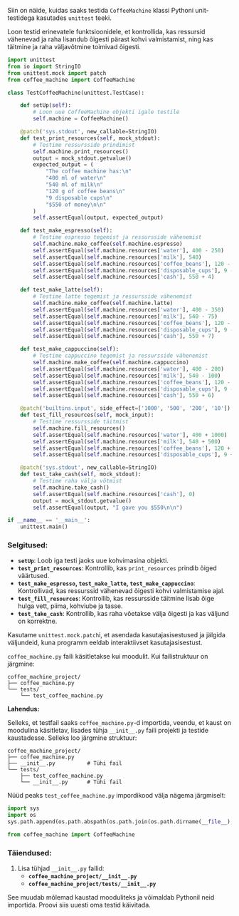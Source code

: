 Siin on näide, kuidas saaks testida `CoffeeMachine` klassi Pythoni unit-testidega kasutades `unittest` teeki. 

Loon testid erinevatele funktsioonidele, et kontrollida, kas ressursid vähenevad ja raha lisandub õigesti pärast kohvi valmistamist, ning kas täitmine ja raha väljavõtmine toimivad õigesti.

```python
import unittest
from io import StringIO
from unittest.mock import patch
from coffee_machine import CoffeeMachine

class TestCoffeeMachine(unittest.TestCase):

    def setUp(self):
        # Loon uue CoffeeMachine objekti igale testile
        self.machine = CoffeeMachine()

    @patch('sys.stdout', new_callable=StringIO)
    def test_print_resources(self, mock_stdout):
        # Testime ressursside prindimist
        self.machine.print_resources()
        output = mock_stdout.getvalue()
        expected_output = (
            "The coffee machine has:\n"
            "400 ml of water\n"
            "540 ml of milk\n"
            "120 g of coffee beans\n"
            "9 disposable cups\n"
            "$550 of money\n\n"
        )
        self.assertEqual(output, expected_output)

    def test_make_espresso(self):
        # Testime espresso tegemist ja ressursside vähenemist
        self.machine.make_coffee(self.machine.espresso)
        self.assertEqual(self.machine.resources['water'], 400 - 250)
        self.assertEqual(self.machine.resources['milk'], 540)
        self.assertEqual(self.machine.resources['coffee_beans'], 120 - 16)
        self.assertEqual(self.machine.resources['disposable_cups'], 9 - 1)
        self.assertEqual(self.machine.resources['cash'], 550 + 4)

    def test_make_latte(self):
        # Testime latte tegemist ja ressursside vähenemist
        self.machine.make_coffee(self.machine.latte)
        self.assertEqual(self.machine.resources['water'], 400 - 350)
        self.assertEqual(self.machine.resources['milk'], 540 - 75)
        self.assertEqual(self.machine.resources['coffee_beans'], 120 - 20)
        self.assertEqual(self.machine.resources['disposable_cups'], 9 - 1)
        self.assertEqual(self.machine.resources['cash'], 550 + 7)

    def test_make_cappuccino(self):
        # Testime cappuccino tegemist ja ressursside vähenemist
        self.machine.make_coffee(self.machine.cappuccino)
        self.assertEqual(self.machine.resources['water'], 400 - 200)
        self.assertEqual(self.machine.resources['milk'], 540 - 100)
        self.assertEqual(self.machine.resources['coffee_beans'], 120 - 12)
        self.assertEqual(self.machine.resources['disposable_cups'], 9 - 1)
        self.assertEqual(self.machine.resources['cash'], 550 + 6)

    @patch('builtins.input', side_effect=['1000', '500', '200', '10'])
    def test_fill_resources(self, mock_input):
        # Testime ressursside täitmist
        self.machine.fill_resources()
        self.assertEqual(self.machine.resources['water'], 400 + 1000)
        self.assertEqual(self.machine.resources['milk'], 540 + 500)
        self.assertEqual(self.machine.resources['coffee_beans'], 120 + 200)
        self.assertEqual(self.machine.resources['disposable_cups'], 9 + 10)

    @patch('sys.stdout', new_callable=StringIO)
    def test_take_cash(self, mock_stdout):
        # Testime raha välja võtmist
        self.machine.take_cash()
        self.assertEqual(self.machine.resources['cash'], 0)
        output = mock_stdout.getvalue()
        self.assertEqual(output, "I gave you $550\n\n")

if __name__ == '__main__':
    unittest.main()
```

### Selgitused:
- **`setUp`**: Loob iga testi jaoks uue kohvimasina objekti.
- **`test_print_resources`**: Kontrollib, kas `print_resources` prindib õiged väärtused.
- **`test_make_espresso`, `test_make_latte`, `test_make_cappuccino`**: Kontrollivad, kas ressurssid vähenevad õigesti kohvi valmistamise ajal.
- **`test_fill_resources`**: Kontrollib, kas ressursside täitmine lisab õige hulga vett, piima, kohviube ja tasse.
- **`test_take_cash`**: Kontrollib, kas raha võetakse välja õigesti ja kas väljund on korrektne.

Kasutame `unittest.mock.patch`i, et asendada kasutajasisestused ja jälgida väljundeid, kuna programm eeldab interaktiivset kasutajasisestust.


`coffee_machine.py` faili käsitletakse kui moodulit. Kui failistruktuur on järgmine:

```
coffee_machine_project/
├── coffee_machine.py
└── tests/
    └── test_coffee_machine.py
```

**Lahendus:**

Selleks, et testfail saaks `coffee_machine.py`-d importida, veendu, et kaust on moodulina käsitletav, lisades tühja `__init__.py` faili projekti ja testide kaustadesse. Selleks loo järgmine struktuur:

```
coffee_machine_project/
├── coffee_machine.py
├── __init__.py          # Tühi fail
└── tests/
    ├── test_coffee_machine.py
    └── __init__.py      # Tühi fail
```

Nüüd peaks `test_coffee_machine.py` impordikood välja nägema järgmiselt:

```python
import sys
import os
sys.path.append(os.path.abspath(os.path.join(os.path.dirname(__file__), '..')))

from coffee_machine import CoffeeMachine
```

### Täiendused:
1. Lisa tühjad `__init__.py` failid:
   - **`coffee_machine_project/__init__.py`**
   - **`coffee_machine_project/tests/__init__.py`**

See muudab mõlemad kaustad mooduliteks ja võimaldab Pythonil neid importida. Proovi siis uuesti oma testid käivitada.
